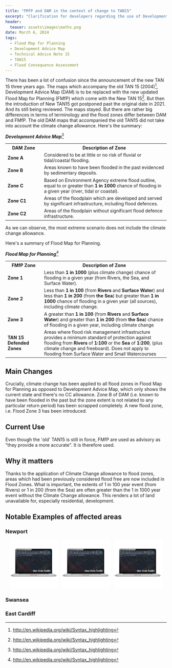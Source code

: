 ```yaml
---
title: "FMfP and DAM in the context of change to TAN15"
excerpt: "Clarification for developers regarding the use of Development Advice Map and Flood Map for Planning"
header:
  teaser: assets\images\maths.png
date: March 6, 2024
tags:
  - Flood Map for Planning
  - Development Advice Map
  - Technical Advice Note 15
  - TAN15
  - Flood Consequence Assessment
---
```


<!-- # Clarification for developers regarding the use of Development Advice Map and Flood Map for Planning  -->

There has been a lot of confusion since the announcement of the new TAN 15 three years ago. The maps which accompany the old TAN 15 (2004)[^1], Development Advice Map (DAM) is to be replaced with the new updated Flood Map for Planning (FMfP) which come with the New TAN 15[^2]. But then the introduction of New TAN15 got postponed past the original date in 2021. And its still being reviewed. The maps stayed. But there are rather big differences in terms of terminology and the flood zones differ between DAM and FMfP. The old DAM maps that accompanied the old TAN15 did not take into account the climate change allowance. Here's the summary:

***Development Advice Map***[^3]
<table>
  <tr>
    <th width=100>DAM Zone</th>
    <th>Description of Zone</th>
  </tr>
  <tr>
    <td><b>Zone A</b></td>
    <td>Considered to be at little or no risk of fluvial or tidal/coastal flooding.</td>
  </tr>
  <tr>
    <td><b>Zone B</b></td>
    <td>Areas known to have been flooded in the past evidenced by sedimentary deposits.</td>
  </tr>
  <tr>
    <td><b>Zone C</b></td>
    <td>Based on Environment Agency extreme flood outline, equal to or greater than <b>1 in 1000</b> chance of flooding in a given year (river, tidal or coastal).</td>
  </tr>
  <tr>
    <td><b>Zone C1</b></td>
    <td>Areas of the floodplain which are developed and served by significant infrastructure, including flood defences.</td>
  </tr>
  <tr>
    <td><b>Zone C2</b></td>
    <td>Areas of the floodplain without significant flood defence infrastructure.</td>
  </tr>
</table>



As we can observe, the most extreme scenario does not include the climate change allowance.

Here's a summary of Flood Map for Planning.

***Flood Map for Planning***[^4]
<table>
  <tr>
    <th width=100>FMfP Zone</th>
    <th>Description of Zone</th>
  </tr>
  <tr>
    <td><b>Zone 1</b></td>
    <td>Less than <b>1 in 1000</b> (plus climate change) chance of flooding in a given year (from Rivers, the Sea, and Surface Water).</td>
  </tr>
  <tr>
    <td><b>Zone 2</b></td>
    <td>Less than <b>1 in 100</b> (from <b>Rivers</b> and <b>Surface Water</b>) and less than <b>1 in 200</b> (from <b>the Sea</b>) but greater than<b> 1 in 1000</b> chance of flooding in a given year (all sources), including climate change.</td>
  </tr>
  <tr>
    <td><b>Zone 3</b></td>
    <td>A greater than <b>1 in 100</b> (from <b>Rivers</b> and <b>Surface Water</b>) and greater than <b>1 in 200</b> (from <b>the Sea</b>) chance of flooding in a given year, including climate change</td>
  </tr>
  <tr>
    <td><b>TAN 15 Defended Zones</b></td>
    <td>Areas where flood risk management infrastructure provides a minimum standard of protection against flooding from <b>Rivers</b> of <b>1:100</b> or the <b>Sea</b> of <b>1:200</b>, (plus climate change and freeboard). Does not apply to flooding from Surface Water and Small Watercourses</td>
  </tr>
</table>

## Main Changes
Crucially, climate change has been applied to all flood zones in Flood Map for Planning as opposed to Development Advice Map, which only shows the current state and there's no CC allowance. Zone B of DAM (i.e. known to have been flooded in the past but the zone extent is not related to any particular return period) has been scrapped completely. A new flood zone, i.e. Flood Zone 3 has been introduced.

## Current Use
Even though the 'old' TAN15 is still in force, FMfP are used as advisory as "they provide a more accurate". It is therefore used.

## Why it matters
Thanks to the application of Climate Change allowance to flood zones, areas which had been previously considered flood free are now included in Flood Zones. What is important, the extents of 1 in 100 year event (from Rivers) or 1 in 200 (from the Sea) are often greater than the 1 in 1000 year event without the Climate Change allowance. This renders a lot of land unavailable for, especially residential, development.

## Notable Examples of affected areas
### Newport
<p align="center">
  <img src="\assets\images\ober_civils.png" alt="Alt text 1" width="30%" />
  <img src="\assets\images\ober_civils.png" alt="Alt text 2" width="30%" style="margin-left: 1.5%; margin-right: 1.5%;" />
  <img src="\assets\images\ober_civils.png" alt="Alt text 3" width="30%" />
</p>


### Swansea
### East Cardiff

[^1]: <http://en.wikipedia.org/wiki/Syntax_highlighting>
[^2]: <http://en.wikipedia.org/wiki/Syntax_highlighting>
[^3]: <http://en.wikipedia.org/wiki/Syntax_highlighting>
[^4]: <http://en.wikipedia.org/wiki/Syntax_highlighting>